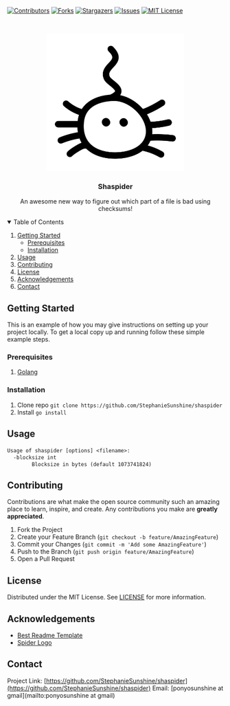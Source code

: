 <!-- PROJECT SHIELDS -->
<!--
*** I'm using markdown "reference style" links for readability.
*** Reference links are enclosed in brackets [ ] instead of parentheses ( ).
*** See the bottom of this document for the declaration of the reference variables
*** for contributors-url, forks-url, etc. This is an optional, concise syntax you may use.
*** https://www.markdownguide.org/basic-syntax/#reference-style-links
-->
[![Contributors][contributors-shield]][contributors-url]
[![Forks][forks-shield]][forks-url]
[![Stargazers][stars-shield]][stars-url]
[![Issues][issues-shield]][issues-url]
[![MIT License][license-shield]][license-url]

<!-- PROJECT LOGO -->
<br />
<p align="center">
  <a href="https://github.com/StephanieSunshine/shaspider">
    <img src="images/logo.svg" alt="Logo" width="320" height="320">
  </a>

  <h3 align="center">Shaspider</h3>

  <p align="center">
    An awesome new way to figure out which part of a file is bad using checksums!
  </p>
</p>



<!-- TABLE OF CONTENTS -->
<details open="open">
  <summary>Table of Contents</summary>
  <ol>
    <li>
      <a href="#getting-started">Getting Started</a>
      <ul>
        <li><a href="#prerequisites">Prerequisites</a></li>
        <li><a href="#installation">Installation</a></li>
      </ul>
    </li>
    <li><a href="#usage">Usage</a></li>
    <li><a href="#contributing">Contributing</a></li>
    <li><a href="#license">License</a></li>
    <li><a href="#acknowledgements">Acknowledgements</a></li>
    <li><a href="#contact">Contact</a></li>
  </ol>
</details>

<!-- GETTING STARTED -->
## Getting Started

This is an example of how you may give instructions on setting up your project locally.
To get a local copy up and running follow these simple example steps.

### Prerequisites

1. [Golang](https://golang.org)

### Installation

1. Clone repo `git clone https://github.com/StephanieSunshine/shaspider`
2. Install `go install`

<!-- USAGE EXAMPLES -->
## Usage
```
Usage of shaspider [options] <filename>:
  -blocksize int
    	Blocksize in bytes (default 1073741824)
```

<!-- CONTRIBUTING -->
## Contributing

Contributions are what make the open source community such an amazing place to learn, inspire, and create. Any contributions you make are **greatly appreciated**.

1. Fork the Project
2. Create your Feature Branch (`git checkout -b feature/AmazingFeature`)
3. Commit your Changes (`git commit -m 'Add some AmazingFeature'`)
4. Push to the Branch (`git push origin feature/AmazingFeature`)
5. Open a Pull Request

<!-- LICENSE -->
## License

Distributed under the MIT License. See [LICENSE](https://github.com/StephanieSunshine/shaspider/blob/master/LICENSE) for more information.

## Acknowledgements

* [Best Readme Template](https://github.com/othneildrew/Best-README-Template)
* [Spider Logo](https://thenounproject.com/search/?q=spider&i=2013883)

<!-- CONTACT -->
## Contact

Project Link: [https://github.com/StephanieSunshine/shaspider](https://github.com/StephanieSunshine/shaspider)
Email:  [ponyosunshine at gmail](mailto:ponyosunshine at gmail)

<!-- MARKDOWN LINKS & IMAGES -->
<!-- https://www.markdownguide.org/basic-syntax/#reference-style-links -->
[contributors-shield]: https://img.shields.io/github/contributors/StephanieSunshine/shaspider
[contributors-url]: https://github.com/StephanieSunshine/shaspider/graphs/contributors
[forks-shield]: https://img.shields.io/github/forks/StephanieSunshine/shaspider
[forks-url]: https://github.com/StephanieSunshine/shaspider/network/members
[stars-shield]: https://img.shields.io/github/stars/StephanieSunshine/shaspider
[stars-url]: https://github.com/StephanieSunshine/shaspider/stargazers
[issues-shield]: https://img.shields.io/github/issues/StephanieSunshine/shaspider
[issues-url]: https://github.com/StephanieSunshine/shaspider/issues
[license-shield]: https://img.shields.io/github/license/StephanieSunshine/shaspider
[license-url]: https://github.com/StephanieSunshine/shaspider/blob/master/LICENSE
